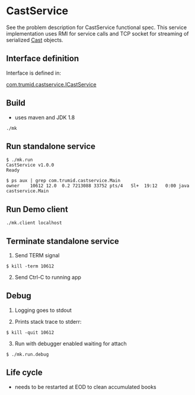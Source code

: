 # CastService
See the problem description for CastService functional spec. 
This service implementation uses RMI for service calls and TCP socket for streaming of serialized [Cast](https://github.com/dkhokhlov/CastService/blob/main/src/com/trumid/castservice/Cast.java) objects.

## Interface definition

Interface is defined in: 

[com.trumid.castservice.ICastService](https://github.com/dkhokhlov/CastService/blob/main/src/com/trumid/castservice/ICastService.java#L8)

## Build
- uses maven and JDK 1.8
```
./mk
```

## Run standalone service

```
$ ./mk.run
CastService v1.0.0
Ready

$ ps aux | grep com.trumid.castservice.Main
owner    10612 12.0  0.2 7213088 33752 pts/4   Sl+  19:12   0:00 java castservice.Main
```

## Run Demo client

```
./mk.client localhost
```

## Terminate standalone service

1) Send TERM signal

```
$ kill -term 10612
```

2) Send Ctrl-C to running app

## Debug

1) Logging goes to stdout 

2) Prints stack trace to stderr:

```
$ kill -quit 10612
```

3) Run with debugger enabled waiting for attach
```
$ ./mk.run.debug
```

## Life cycle
- needs to be restarted at EOD to clean accumulated books
